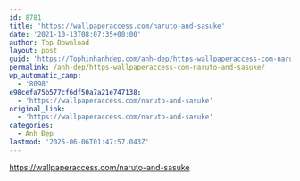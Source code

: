 ```yaml
---
id: 8781
title: 'https://wallpaperaccess.com/naruto-and-sasuke'
date: '2021-10-13T08:07:35+00:00'
author: Top Download
layout: post
guid: 'https://Tophinhanhdep.com/anh-dep/https-wallpaperaccess-com-naruto-and-sasuke/'
permalink: /anh-dep/https-wallpaperaccess-com-naruto-and-sasuke/
wp_automatic_camp:
  - '8098'
e98cefa75b577cf6df50a7a21e747138:
  - 'https://wallpaperaccess.com/naruto-and-sasuke'
original_link:
  - 'https://wallpaperaccess.com/naruto-and-sasuke'
categories:
  - Ảnh Đẹp
lastmod: '2025-06-06T01:47:57.043Z'
---
```

https://wallpaperaccess.com/naruto-and-sasuke

